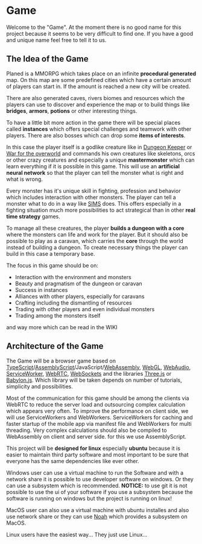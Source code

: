 # Game

Welcome to the "Game". At the moment there is no good name for this project because it seems to be very difficult to find one. If you have a good and unique name feel free to tell it to us.

## The Idea of the Game

Planed is a MMORPG which takes place on an infinite **procedural generated** map. On this map are some predefined cities which have a certain amount of players can start in. If the amount is reached a new city will be created.

There are also generated caves, rivers biomes and resources which the players can use to discover and experience the map or to build things like **bridges**, **armors**, **potions** or other interesting things.

To have a little bit more action in the game there will be special places called **instances** which offers special challenges and teamwork with other players. There are also bosses which can drop some **items of interests**.

In this case the player itself is a godlike creature like in [Dungeon Keeper](https://en.wikipedia.org/wiki/Dungeon_Keeper) or [War for the overworld](https://en.wikipedia.org/wiki/War_for_the_Overworld) and commands his own creatures like skeletons, orcs or other crazy creatures and especially a unique **mastermonster** which can learn everything if it is possible in this game. This will use an **artificial neural network** so that the player can tell the monster what is right and what is wrong.

Every monster has it's unique skill in fighting, profession and behavior which includes interaction with other monsters. The player can tell a monster what to do in a way like [SIMS](https://en.wikipedia.org/wiki/The_Sims) does. This offers especially in a fighting situation much more possibilities to act strategical than in other **real time strategy** games.

To manage all these creatures, the player **builds a dungeon with a core** where the monsters can life and work for the player. But it should also be possible to play as a caravan, which carries the **core** through the world instead of building a dungeon. To create necessary things the player can build in this case a temporary base.

The focus in this game should be on:

- Interaction with the environment and monsters
- Beauty and pragmatism of the dungeon or caravan
- Success in instances
- Alliances with other players, especially for caravans
- Crafting including the dismantling of resources
- Trading with other players and even individual monsters
- Trading among the monsters itself

and way more which can be read in the WIKI

## Architecture of the Game

The Game will be a browser game based on [TypeScript](https://www.typescriptlang.org/)/[AssemblyScript](https://github.com/AssemblyScript/assemblyscript)/JavaScript/[WebAssembly](https://webassembly.org/), [WebGL](https://developer.mozilla.org/en/docs/Web/API/WebGL_API), [WebAudio](https://developer.mozilla.org/en-US/docs/Web/API/Web_Audio_API), [ServiceWorker](https://developer.mozilla.org/en-US/docs/Web/API/Service_Worker_API), [WebRTC](https://webrtc.org/), [WebSockets](https://developer.mozilla.org/en-US/docs/Web/API/WebSockets_API) and the libraries [Three.js](https://threejs.org/) or [Babylon.js](https://www.babylonjs.com/). Which library will be taken depends on number of tutorials, simplicity and possibilities.

Most of the communication for this game should be among the clients via WebRTC to reduce the server load and outsourcing complex calculation which appears very often. To improve the performance on client side, we will use ServiceWorkers and WebWorkers. ServiceWorkers for caching and faster startup of the mobile app via manifest file and WebWorkers for multi threading. Very complex calculations should also be compiled to WebAssembly on client and server side. for this we use AssemblyScript.

This project will be **designed for linux** especially **ubuntu** because it is easier to maintain third party software and most important to be sure that everyone has the same dependencies like ever other.

Windows user can use a virtual machine to run the Software and with a network share it is possible to use developer software on windows. Or they can use a subsystem which is recommended. **NOTICE:** to use git it is not possible to use the ui of your software if you use a subsystem because the software is running on windows but the project is running on linux!

MacOS user can also use a virtual machine with ubuntu installes and also use network share or they can use [Noah](https://github.com/linux-noah/noah) which provides a subsystem on MacOS.

Linux users have the easiest way... They just use Linux...
